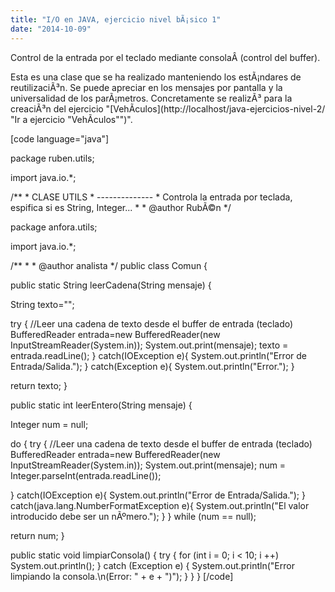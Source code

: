 ```yaml
---
title: "I/O en JAVA, ejercicio nivel bÃ¡sico 1"
date: "2014-10-09"
---
```


Control de la entrada por el teclado mediante consolaÂ (control del buffer).

Esta es una clase que se ha realizado manteniendo los estÃ¡ndares de reutilizaciÃ³n. Se puede apreciar en los mensajes por pantalla y la universalidad de los parÃ¡metros. Concretamente se realizÃ³ para la creaciÃ³n del ejercicio "[VehÃ­culos](http://localhost/java-ejercicios-nivel-2/ "Ir a ejercicio "VehÃ­culos"")".

\[code language="java"\]

package ruben.utils;

import java.io.\*;

/\*\* \* CLASE UTILS \* -------------- \* Controla la entrada por teclada, espifica si es String, Integer... \* \* @author RubÃ©n \*/

package anfora.utils;

import java.io.\*;

/\*\* \* \* @author analista \*/ public class Comun {

public static String leerCadena(String mensaje) {

String texto="";

try { //Leer una cadena de texto desde el buffer de entrada (teclado) BufferedReader entrada=new BufferedReader(new InputStreamReader(System.in)); System.out.print(mensaje); texto = entrada.readLine(); } catch(IOException e){ System.out.println("Error de Entrada/Salida."); } catch(Exception e){ System.out.println("Error."); }

return texto; }

public static int leerEntero(String mensaje) {

Integer num = null;

do { try { //Leer una cadena de texto desde el buffer de entrada (teclado) BufferedReader entrada=new BufferedReader(new InputStreamReader(System.in)); System.out.print(mensaje); num = Integer.parseInt(entrada.readLine());

} catch(IOException e){ System.out.println("Error de Entrada/Salida."); } catch(java.lang.NumberFormatException e){ System.out.println("El valor introducido debe ser un nÃºmero."); } } while (num == null);

return num; }

public static void limpiarConsola() { try { for (int i = 0; i < 10; i ++) System.out.println(); } catch (Exception e) { System.out.println("Error limpiando la consola.\\n(Error: " + e + ")"); } } } \[/code\]
